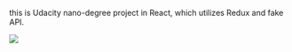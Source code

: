 this is Udacity nano-degree project in React, which utilizes Redux and fake API.
<div>
  <img src='./src/projekt_prev'/>
</div>
